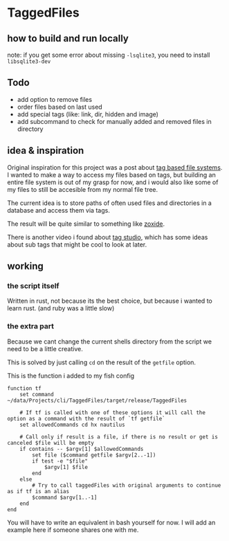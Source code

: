 # TaggedFiles

## how to build and run locally

note: if you get some error about missing `-lsqlite3`, you need to install `libsqlite3-dev`


## Todo

- add option to remove files
- order files based on last used
- add special tags (like: link, dir, hidden and image)
- add subcommand to check for manually added and removed files in directory

## idea & inspiration
Original inspiration for this project was a post about [tag based file systems](https://garrit.xyz/posts/2024-04-02-fuck-trees-use-tags).
I wanted to make a way to access my files based on tags, but building an entire file system is out of my grasp for now, and i would also like some of my files to still be accesible from my normal file tree.

The current idea is to store paths of often used files and directories in a database and access them via tags.

The result will be quite similar to something like [zoxide](https://github.com/ajeetdsouza/zoxide).

There is another video i found about [tag studio](https://www.youtube.com/watch?v=wTQeMkYRMcw&t=3s), which has some ideas about sub tags that might be cool to look at later.

## working

### the script itself
Written in rust, not because its the best choice, but because i wanted to learn rust. (and ruby was a little slow)

### the extra part
Because we cant change the current shells directory from the script we need to be a little creative.

This is solved by just calling `cd` on the result of the `getfile` option.

This is the function i added to my fish config
```fish
function tf
    set command ~/data/Projects/cli/TaggedFiles/target/release/TaggedFiles

    # If tf is called with one of these options it will call the option as a command with the result of `tf getfile`
    set allowedCommands cd hx nautilus

    # Call only if result is a file, if there is no result or get is canceled $file will be empty
    if contains -- $argv[1] $allowedCommands
        set file ($command getfile $argv[2..-1])
        if test -e "$file"
            $argv[1] $file
        end
    else
        # Try to call taggedFiles with original arguments to continue as if tf is an alias
        $command $argv[1..-1]
    end
end
```

You will have to write an equivalent in bash yourself for now. I will add an example here if someone shares one with me.
